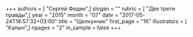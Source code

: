 +++
authors = [ "Сергей Федин",]
slogan = ""
rubric = [ "Две трети правды",]
year = "2015"
month = "07"
date = "2017-05-24T18:57:32+03:00"
title = "Щелкунчик"
first_page = "16"
illustrators = [ "Капыч",]
npages = "2"
in_sample = false
+++
